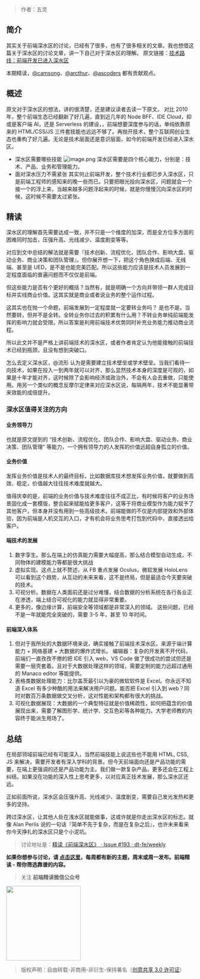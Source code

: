 > 作者：五灵

## 简介

其实关于前端深水区的讨论，已经有了很多，也有了很多相关的文章。我也想借这篇关于深水区的讨论文章，讲一下自己对于深水区的理解。
原文链接：[技术路线：前端开发已进入深水区](https://www.yuque.com/sxc/front/kvokg4)

本期精读，[@camsong](https://github.com/camsong)、[@arcthur](https://github.com/arcthur)、[@ascoders](https://github.com/ascoders) 都有贡献观点。

## 概述

原文对于深水区的想法，讲的很清楚，还是建议读者去读一下原文。
对比 2010 年，整个前端生态已经翻新了好几遍，直到近几年的 Node BFF、IDE Cloud，抑或是客户端 AI，还是 Serverless 的建设，，前端想要深度参与的话，单纯依靠原来的 HTML/CSS/JS 三件套技能也远远不够了。再抛开技术，整个互联网创业生态也重构了好几遍。无论是技术层面还是意识层面，如今的前端开发已经进入深水区。

- 深水区需要哪些技能
![image.png](https://img.alicdn.com/tfs/TB1oovQe8r0gK0jSZFnXXbRRXXa-1832-1032.png)
深水区需要是四个核心能力，分别是：技术、产品、业务和管理能力。
- 面对深水压力不需紧张
其实何止前端开发，整个技术行业都已步入深水区，只是前端工程师的感知来的晚一些而已。只要把眼光投向深水区，问题就会一个接一个的浮上来，当越来越多问题浮起来的时候，就是你慢慢沉向深水区的时候，这时候不需要太过紧张。

## 精读

深水区的理解首先需要达成一致，并不只是一个维度的加深，而是全方位多方面的困难同时加击，压强升高、光线减少、温度剧变等等。

对应到文中总结的解法就是需要『技术创新、流程优化、团队合作、影响大盘、驱动业务、商业决策和团队管理』。但你展开想一下，把这个角色换成后端、无线端、甚至是 UED，是不是也能完美匹配。所以这些能力应该是技术人员发展到一定程度面临的普遍问题而不仅仅是前端。

但这些能力是否有个更好的概括？当然有，就是明确一个方向并带领一群人完成目标并实线商业价值。这其实就是商业或者说业务的整个运作过程。

这其实也在抛一个命题，前端发展到一定程度就一定要转业务吗？
是也不是。当然要转，但并不是全转。全转业务你过去的积累有什么用？不转业务单纯前端能发挥的影响力就会受限。所以答案是利用前端技术优势同时补充业务能力推动商业流程。

所以此文并不是严格上讲前端技术的深水区，或者作者肯定认为他能接触的前端技术已经到瓶颈，且没有想到突破口。

怎么去定义深水区，@流形 认为是需要建立技术壁垒或学术壁垒。当我们看待一向技术，如果在投入一到两年就可以对齐，那么显然技术本身的深度是可观的，如果是十年才能对齐，这时候除了会影响经济或政治外，不会有人会去重做，只能使用。用另一个类似的概念反摩尔定律来对应深水区说，每隔两年，技术不能显著带来效能的成倍提升。

### 深水区值得关注的方向

#### 业务领导力

也就是原文提到的 “技术创新、流程优化、团队合作、影响大盘、驱动业务、商业决策、团队管理” 等能力，一个拥有领导力的人发挥的价值远超自身孤立的价值。

#### 业务价值

发挥业务价值是技术人的最终目标，比如数据库技术想发挥业务价值，就要做到高效、稳定，价值越大往往技术难度就越大。

值得庆幸的是，前端的业务价值与技术难度往往不成正比，有时候将客户的业务场景固化成一套模版，整合起来赋能给更多客户，这等于将商业模型作为能力赋予了其他客户，但本身并没有用到一些高级技术。前端能做的不仅是内部提效和外部体验，因为前端是人机交互的入口，才有机会将业务思考打包到代码中，直接透出给客户。

#### 端技术的发展

1. 数字孪生。那么在端上的仿真能力需要大幅提高，那么结合模型自动生成，不同物体的建模能力等都是很大挑战
2. 虚拟实现。这点上就不赘述，从 FB 重点发展 Oculus，微软发展 HoloLens 可以看到这个趋势，从互动的未来来看，这不是终局，但是最适合今天要突破的技术。
3. 可视分析。数据在人类面前还是过分难懂，结合数据的分析系统在各行各业正在渗透，端上结合可视化的能力就显得非常重要。
4. 更多的，像边缘计算，前端安全等领域都是非常深入的领域。
这些问题，已经不是一年就能完全突破的，需要 3-5 年，甚至 10 年时间。

#### 前端深入体系

1. 但对于我所处的大数据环境来说，确实接触了前端技术深水区。来源于端计算能力 + 网络基建 + 大数据的爆炸式增长。
编辑器：复杂的开发离不开代码，前端们一直孜孜不倦的把 IDE 引入 web，VS Code 做了很成功的尝试但还是需要一层壳套着。且对于大数据处理这样的领域，需要定制的能力远超过通用的 Manaco editor 等能提供。
2. 表格类数据处理能力：比尔盖茨最引以为豪的微软软件是 Excel。你永远不知道 Excel 有多少种酷的用法来解决用户问题。能否把 Excel 引入到 web？同时对数百万条数据做交叉分析，这对性能和架构都有很大的挑战。
3. 可视化数据展现：大数据的一个典型特征就是价值稀疏性，如何把蕴含的价值展现出来，需要了解图形学、统计学、交互色彩等各种能力。大学老师教的内容终于能派生用场了。

## 总结

在局部领域前端已经有可能深入，当然前端技能上说这些也不能用 HTML, CSS, JS 来解决，需要开发者有深入学科的背景。但今天前端面向还是产品功能的需要，在端上更强调的还是产品功能为主。我们做一款复杂产品，更多还会在工程上纠结。如果没在功能的深入性上思考更多，以对应真正技术发展，那么深水区还远。

正如前面所说，深水区会压强升高、光线减少、温度剧变，需要自己发光发热和更多的坚持。

跨过深水区，让其他人处在浅水区就能做事，这或许就是你走出深水区的标志。就像 Alan Perlis 说的一句话『简单不先于复杂，而是在复杂之后』，也许未来看来你今天挣扎的深水区只是个小泥坑。

> 讨论地址是：[精读《前端深水区》 · Issue #193 · dt-fe/weekly](https://github.com/dt-fe/weekly/issues/193)

**如果你想参与讨论，请 [点击这里](https://github.com/dt-fe/weekly)，每周都有新的主题，周末或周一发布。前端精读 - 帮你筛选靠谱的内容。**

> 关注 **前端精读微信公众号**

<img width=200 src="https://img.alicdn.com/tfs/TB165W0MCzqK1RjSZFLXXcn2XXa-258-258.jpg">

> 版权声明：自由转载-非商用-非衍生-保持署名（[创意共享 3.0 许可证](https://creativecommons.org/licenses/by-nc-nd/3.0/deed.zh)）
